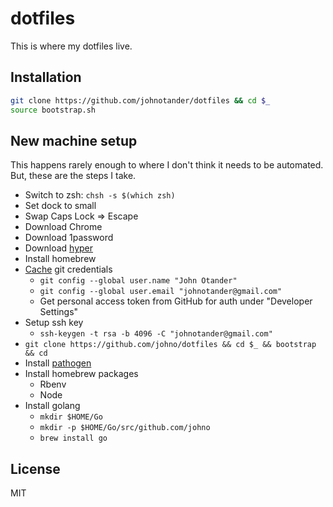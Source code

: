 # dotfiles

This is where my dotfiles live.

## Installation

```sh
git clone https://github.com/johnotander/dotfiles && cd $_
source bootstrap.sh
```

## New machine setup

This happens rarely enough to where I don't think it needs to be automated.
But, these are the steps I take.

- Switch to zsh: `chsh -s $(which zsh)`
- Set dock to small
- Swap Caps Lock => Escape
- Download Chrome
- Download 1password
- Download [hyper][]
- Install homebrew
- [Cache][cache] git credentials
  - `git config --global user.name "John Otander"`
  - `git config --global user.email "johnotander@gmail.com"`
  - Get personal access token from GitHub for auth under "Developer Settings"
- Setup ssh key
  - `ssh-keygen -t rsa -b 4096 -C "johnotander@gmail.com"`
- `git clone https://github.com/johno/dotfiles && cd $_ && bootstrap && cd`
- Install [pathogen][]
- Install homebrew packages
  - Rbenv
  - Node
- Install golang
  - `mkdir $HOME/Go`
  - `mkdir -p $HOME/Go/src/github.com/johno`
  - `brew install go` 

## License

MIT

[hyper]: https://hyper.is/
[cache]: https://help.github.com/articles/caching-your-github-password-in-git/
[pathogen]: https://github.com/tpope/vim-pathogen
